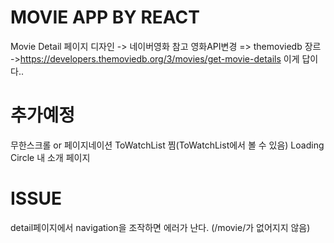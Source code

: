 # MOVIE APP BY REACT

Movie Detail 페이지 디자인 -> 네이버영화 참고
영화API변경 => themoviedb
장르 ->https://developers.themoviedb.org/3/movies/get-movie-details 이게 답이다..


# 추가예정
무한스크롤 or 페이지네이션
ToWatchList
찜(ToWatchList에서 볼 수 있음)
Loading Circle
내 소개 페이지



# ISSUE
detail페이지에서 navigation을 조작하면 에러가 난다. (/movie/가 없어지지 않음)
